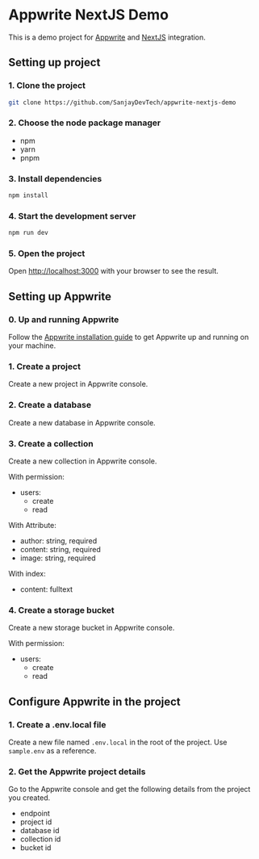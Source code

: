 # Appwrite NextJS Demo

This is a demo project for [Appwrite](https://appwrite.io) and [NextJS](https://nextjs.org/) integration.

## Setting up project

### 1. Clone the project

```bash
git clone https://github.com/SanjayDevTech/appwrite-nextjs-demo 
```

### 2. Choose the node package manager

- npm
- yarn
- pnpm


### 3. Install dependencies

```bash
npm install
```

### 4. Start the development server

```bash
npm run dev
```

### 5. Open the project

Open [http://localhost:3000](http://localhost:3000) with your browser to see the result.


## Setting up Appwrite

### 0. Up and running Appwrite

Follow the [Appwrite installation guide](https://appwrite.io/docs/installation) to get Appwrite up and running on your machine.

### 1. Create a project

Create a new project in Appwrite console.

### 2. Create a database

Create a new database in Appwrite console.

### 3. Create a collection

Create a new collection in Appwrite console.

With permission:
  - users:
    - create
    - read

With Attribute:
  - author: string, required
  - content: string, required
  - image: string, required

With index:
  - content: fulltext

### 4. Create a storage bucket

Create a new storage bucket in Appwrite console.

With permission:
  - users:
    - create
    - read

## Configure Appwrite in the project

### 1. Create a .env.local file

Create a new file named `.env.local` in the root of the project.
Use `sample.env` as a reference.

### 2. Get the Appwrite project details

Go to the Appwrite console and get the following details from the project you created.

- endpoint
- project id
- database id
- collection id
- bucket id
